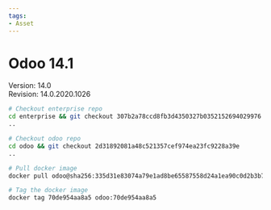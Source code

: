 ```yaml
---
tags:
- Asset
---
```

# Odoo 14.1

Version: 14.0\
Revision: 14.0.2020.1026

```bash
# Checkout enterprise repo
cd enterprise && git checkout 307b2a78ccd8fb3d4350327b0352152694029976
..

# Checkout odoo repo
cd odoo && git checkout 2d31892081a48c521357cef974ea23fc9228a39e
..

# Pull docker image
docker pull odoo@sha256:335d31e83074a79e1ad8be65587558d24a1ea90c0d2b3b7e65cc91b9f170a97f

# Tag the docker image
docker tag 70de954aa8a5 odoo:70de954aa8a5
```